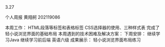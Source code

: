 3.27

个人周报
黄翔舸 202119086

本周工作：
HTML段落等标签和表格标签
CSS选择器的使用、三种样式表
完成了轻小说浏览界面的基础布局
本周遇到的技术困难及解决方案：
下周安排：
继续学习Java
继续学习前后端
英语六级
成果展示：
轻小说浏览界面布局练习